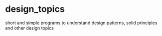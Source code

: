 # design_topics
short and simple programs to understand design patterns, solid principles and other design topics
